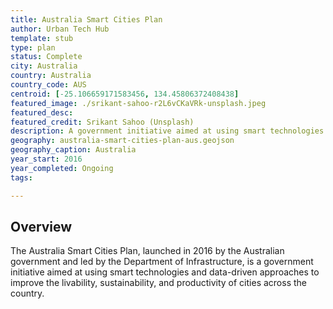```yaml
---
title: Australia Smart Cities Plan
author: Urban Tech Hub
template: stub
type: plan
status: Complete
city: Australia
country: Australia
country_code: AUS
centroid: [-25.106659171583456, 134.45806372408438]
featured_image: ./srikant-sahoo-r2L6vCKaVRk-unsplash.jpeg
featured_desc: 
featured_credit: Srikant Sahoo (Unsplash)
description: A government initiative aimed at using smart technologies and data-driven approaches to improve the livability, sustainability, and productivity of cities across the country.
geography: australia-smart-cities-plan-aus.geojson
geography_caption: Australia
year_start: 2016
year_completed: Ongoing
tags:

---
```


## Overview

The Australia Smart Cities Plan, launched in 2016 by the Australian government and led by the Department of Infrastructure, is a government initiative aimed at using smart technologies and data-driven approaches to improve the livability, sustainability, and productivity of cities across the country.
